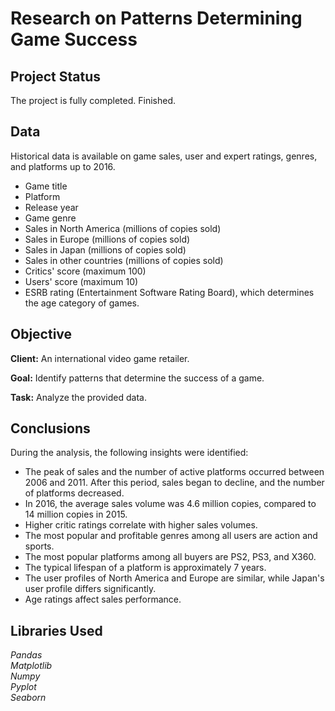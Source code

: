 # Research on Patterns Determining Game Success  

## Project Status  
The project is fully completed. Finished.  

## Data  

Historical data is available on game sales, user and expert ratings, genres, and platforms up to 2016.  

- Game title  
- Platform  
- Release year  
- Game genre  
- Sales in North America (millions of copies sold)  
- Sales in Europe (millions of copies sold)  
- Sales in Japan (millions of copies sold)  
- Sales in other countries (millions of copies sold)  
- Critics' score (maximum 100)  
- Users' score (maximum 10)  
- ESRB rating (Entertainment Software Rating Board), which determines the age category of games.  

## Objective  

**Client:** An international video game retailer.  

**Goal:** Identify patterns that determine the success of a game.  

**Task:** Analyze the provided data.  

## Conclusions  

During the analysis, the following insights were identified:  
- The peak of sales and the number of active platforms occurred between 2006 and 2011. After this period, sales began to decline, and the number of platforms decreased.  
- In 2016, the average sales volume was 4.6 million copies, compared to 14 million copies in 2015.  
- Higher critic ratings correlate with higher sales volumes.  
- The most popular and profitable genres among all users are action and sports.  
- The most popular platforms among all buyers are PS2, PS3, and X360.  
- The typical lifespan of a platform is approximately 7 years.  
- The user profiles of North America and Europe are similar, while Japan's user profile differs significantly.  
- Age ratings affect sales performance.  

## Libraries Used  

*Pandas*  
*Matplotlib*  
*Numpy*  
*Pyplot*  
*Seaborn*  
